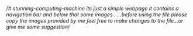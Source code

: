 /*# stunning-computing-machine
its just a simple webpage
it contains a navigation bar
and below that some images......before using the file please copy the images provided by me
feel free to make changes to the file...or give me some suggestion*/

